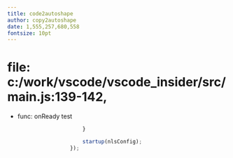 ```yaml
---
title: code2autoshape
author: copy2autoshape
date: 1,555,257,680,558
fontsize: 10pt
---
```

# file: c:/work/vscode/vscode_insider/src/main.js:139-142, 
* func: onReady
test
```javascript
						}

						startup(nlsConfig);
					});
```